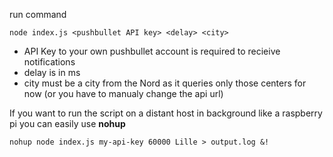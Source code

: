 run command
```
node index.js <pushbullet API key> <delay> <city>
```

- API Key to your own pushbullet account is required to recieive notifications
- delay is in ms
- city must be a city from the Nord as it queries only those centers for now (or you have to manualy change the api url)


If you want to run the script on a distant host in background like a raspberry pi you can easily use **nohup**
```
nohup node index.js my-api-key 60000 Lille > output.log &!
```

